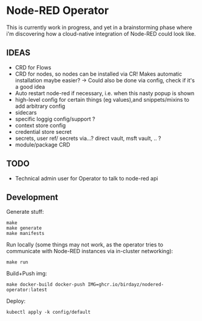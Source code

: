 # Node-RED Operator
This is currently work in progress, and yet in a brainstorming phase where i'm discovering how a cloud-native integration of Node-RED could look like.

## IDEAS
- CRD for Flows
- CRD for nodes, so nodes can be installed via CR! Makes automatic installation maybe easier? -> Could also be done via config, check if it's a good idea
- Auto restart node-red if necessary, i.e. when this nasty popup is shown
- high-level config for certain things (eg values),and snippets/mixins to add arbitrary config
- sidecars
- specific loggig config/support ?
- context store config
- credential store secret
- secrets, user ref/ secrets via...? direct vault, msft vault, .. ?
- module/package CRD

## TODO
- Technical admin user for Operator to talk to node-red api


## Development

Generate stuff:
```
make
make generate
make manifests
```

Run locally (some things may not work, as the operator tries to communicate with Node-RED instances via in-cluster networking):
```
make run
```

Build+Push img:
```
make docker-build docker-push IMG=ghcr.io/birdayz/nodered-operator:latest
```

Deploy:
```
kubectl apply -k config/default
```
